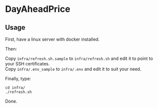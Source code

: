 # DayAheadPrice

## Usage

First, have a linux server with docker installed.

Then:

Copy `infra/refresh.sh.sample` to `infra/refresh.sh` and edit it to point to your SSH certificates.\
Copy `infra/.env_sample` to `infra/.env` and edit it to suit your need.

Finally, type:

    cd infra/
    ./refresh.sh

Done.
